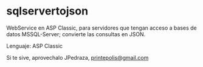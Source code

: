 # sqlservertojson
WebService en ASP Classic, para servidores que tengan acceso a bases de datos MSSQL-Server; convierte las consultas en JSON.

Lenguaje: ASP Classic



Si te sive, aprovechalo
JPedraza, printepolis@gmail.com
